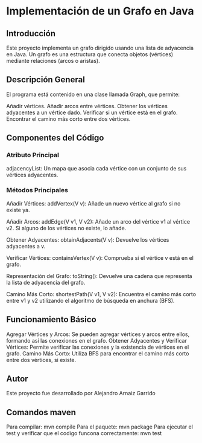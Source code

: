 # Implementación de un Grafo en Java

## Introducción

Este proyecto implementa un grafo dirigido usando una lista de adyacencia en Java. Un grafo es una estructura que conecta objetos (vértices) mediante relaciones (arcos o aristas).

## Descripción General

El programa está contenido en una clase llamada Graph, que permite:

Añadir vértices.
Añadir arcos entre vértices.
Obtener los vértices adyacentes a un vértice dado.
Verificar si un vértice está en el grafo.
Encontrar el camino más corto entre dos vértices.

## Componentes del Código

### Atributo Principal
adjacencyList: Un mapa que asocia cada vértice con un conjunto de sus vértices adyacentes.

### Métodos Principales
Añadir Vértices:
addVertex(V v): Añade un nuevo vértice al grafo si no existe ya.

Añadir Arcos:
addEdge(V v1, V v2): Añade un arco del vértice v1 al vértice v2. Si alguno de los vértices no existe, lo añade.

Obtener Adyacentes:
obtainAdjacents(V v): Devuelve los vértices adyacentes a v.

Verificar Vértices:
containsVertex(V v): Comprueba si el vértice v está en el grafo.

Representación del Grafo:
toString(): Devuelve una cadena que representa la lista de adyacencia del grafo.

Camino Más Corto:
shortestPath(V v1, V v2): Encuentra el camino más corto entre v1 y v2 utilizando el algoritmo de búsqueda en anchura (BFS).

## Funcionamiento Básico
Agregar Vértices y Arcos: Se pueden agregar vértices y arcos entre ellos, formando así las conexiones en el grafo.
Obtener Adyacentes y Verificar Vértices: Permite verificar las conexiones y la existencia de vértices en el grafo.
Camino Más Corto: Utiliza BFS para encontrar el camino más corto entre dos vértices, si existe.

## Autor
Este proyecto fue desarrollado por Alejandro Arnaiz Garrido

## Comandos maven
Para compilar: mvn compile
Para el paquete: mvn package 
Para ejecutar el test y verificar que el codigo funcona correctamente: mvn test
